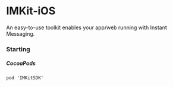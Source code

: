 # IMKit-iOS
An easy-to-use toolkit enables your app/web running with Instant Messaging.



### Starting

##### CocoaPods
```
pod 'IMKitSDK'
```